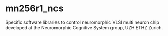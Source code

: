 mn256r1_ncs
===========

Specific software libraries to control neuromorphic VLSI multi neuron chip developed at the Neuromorphic Cognitive System group, UZH ETHZ Zurich.
